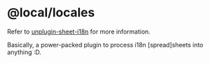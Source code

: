 # @local/locales

Refer to [unplugin-sheet-i18n](https://github.com/NamesMT/unplugin-sheet-i18n) for more information.

Basically, a power-packed plugin to process i18n [spread]sheets into anything :D.
